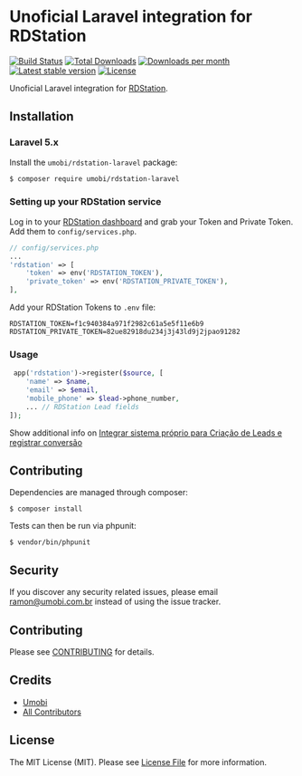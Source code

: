 # Unoficial Laravel integration for RDStation

[![Build Status](https://secure.travis-ci.org/umobi/rdstation-laravel.png?branch=master)](http://travis-ci.org/umobi/rdstation-laravel)
[![Total Downloads](https://img.shields.io/packagist/dt/umobi/rdstation-laravel.svg?style=flat-square)](https://packagist.org/packages/umobi/rdstation-laravel)
[![Downloads per month](https://img.shields.io/packagist/dm/umobi/rdstation-laravel.svg?style=flat-square)](https://packagist.org/packages/umobi/rdstation-laravel)
[![Latest stable version](https://img.shields.io/packagist/v/umobi/rdstation-laravel.svg?style=flat-square)](https://packagist.org/packages/umobi/rdstation-laravel)
[![License](http://img.shields.io/packagist/l/umobi/rdstation-laravel.svg?style=flat-square)](https://packagist.org/packages/umobi/rdstation-laravel)

Unoficial Laravel integration for [RDStation](https://rdstation.com.br/).

## Installation

### Laravel 5.x

Install the ``umobi/rdstation-laravel`` package:

```bash
$ composer require umobi/rdstation-laravel
```

### Setting up your RDStation service
Log in to your [RDStation dashboard](https://www.rdstation.com.br/integracoes/tokens/) and grab your Token and Private Token. Add them to `config/services.php`.  

```php
// config/services.php
...
'rdstation' => [
    'token' => env('RDSTATION_TOKEN'),
    'private_token' => env('RDSTATION_PRIVATE_TOKEN'),
],
```

Add your RDStation Tokens to ``.env`` file:

```
RDSTATION_TOKEN=f1c940384a971f2982c61a5e5f11e6b9
RDSTATION_PRIVATE_TOKEN=82ue82918du234j3j43ld9j2jpao91282
```

### Usage

```php
 app('rdstation')->register($source, [
    'name' => $name,
    'email' => $email,
    'mobile_phone' => $lead->phone_number,
    ... // RDStation Lead fields
]);
```
Show additional info on [Integrar sistema próprio para Criação de Leads e registrar conversão](https://ajuda.rdstation.com.br/hc/pt-br/articles/200310589)


## Contributing

Dependencies are managed through composer:

```
$ composer install
```

Tests can then be run via phpunit:

```
$ vendor/bin/phpunit
```


## Security

If you discover any security related issues, please email ramon@umobi.com.br instead of using the issue tracker.

## Contributing

Please see [CONTRIBUTING](CONTRIBUTING.md) for details.

## Credits

- [Umobi](https://github.com/umobi)
- [All Contributors](../../contributors)

## License

The MIT License (MIT). Please see [License File](LICENSE.md) for more information.